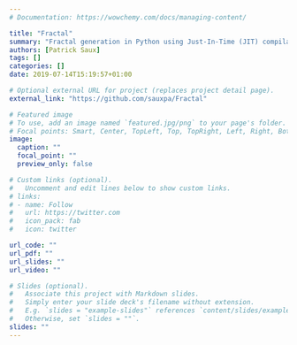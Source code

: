 ```yaml
---
# Documentation: https://wowchemy.com/docs/managing-content/

title: "Fractal"
summary: "Fractal generation in Python using Just-In-Time (JIT) compilation and Numba."
authors: [Patrick Saux]
tags: []
categories: []
date: 2019-07-14T15:19:57+01:00

# Optional external URL for project (replaces project detail page).
external_link: "https://github.com/sauxpa/Fractal"

# Featured image
# To use, add an image named `featured.jpg/png` to your page's folder.
# Focal points: Smart, Center, TopLeft, Top, TopRight, Left, Right, BottomLeft, Bottom, BottomRight.
image:
  caption: ""
  focal_point: ""
  preview_only: false

# Custom links (optional).
#   Uncomment and edit lines below to show custom links.
# links:
# - name: Follow
#   url: https://twitter.com
#   icon_pack: fab
#   icon: twitter

url_code: ""
url_pdf: ""
url_slides: ""
url_video: ""

# Slides (optional).
#   Associate this project with Markdown slides.
#   Simply enter your slide deck's filename without extension.
#   E.g. `slides = "example-slides"` references `content/slides/example-slides.md`.
#   Otherwise, set `slides = ""`.
slides: ""
---
```

